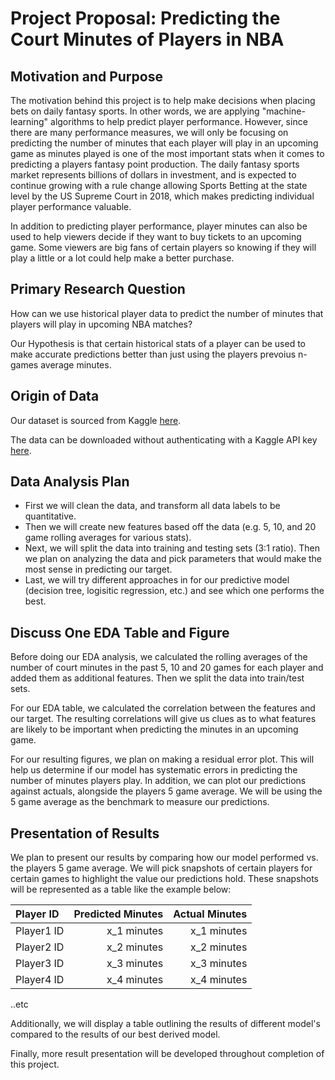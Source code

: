 # Project Proposal: Predicting the Court Minutes of Players in NBA


## Motivation and Purpose


The motivation behind this project is to help make decisions when placing bets on daily fantasy sports. In other words, we are applying "machine-learning" algorithms to help predict player performance. However, since there are many performance measures, we will only be focusing on predicting the number of minutes that each player will play in an upcoming game as minutes played is one of the most important stats when it comes to predicting a players fantasy point production. The daily fantasy sports market represents billions of dollars in investment, and is expected to continue growing with a rule change allowing Sports Betting at the state level by the US Supreme Court in 2018, which makes predicting individual player performance valuable.

In addition to predicting player performance, player minutes can also be used to help viewers decide if they want to buy tickets to an upcoming game. Some viewers are big fans of certain players so knowing if they will play a little or a lot could help make a better purchase.
## Primary Research Question


How can we use historical player data to predict the number of minutes that players will play in upcoming NBA matches?

Our Hypothesis is that certain historical stats of a player can be used to make accurate predictions better than just using the players prevoius n-games average minutes.

## Origin of Data


Our dataset is sourced from Kaggle [here](https://www.kaggle.com/pablote/nba-enhanced-stats#2012-18_playerBoxScore.csv).

The data can be downloaded without authenticating with a Kaggle API key [here](https://github.com/jnederlo/nba_data/blob/master/2012-18_playerBoxScore.csv).

## Data Analysis Plan


- First we will clean the data, and transform all data labels to be quantitative. 
- Then we will create new features based off the data (e.g. 5, 10, and 20 game rolling averages for various stats). 
- Next, we will split the data into training and testing sets (3:1 ratio). Then we plan on analyzing the data and pick parameters that would make the most sense in predicting our target.
- Last, we will try different approaches in for our predictive model (decision tree, logisitic regression, etc.) and see which one performs the best. 

## Discuss One EDA Table and Figure


Before doing our EDA analysis, we calculated the rolling averages of the number of court minutes in the past 5, 10 and 20 games for each player and added them as additional features. Then we split the data into train/test sets.

For our EDA table, we calculated the correlation between the features and our target. The resulting correlations will give us clues as to what features are likely to be important when predicting the minutes in an upcoming game. 

For our resulting figures, we plan on making a residual error plot. This will help us determine if our model has systematic errors in predicting the number of minutes players play. In addition, we can plot our predictions against actuals, alongside the players 5 game average. We will be using the 5 game average as the benchmark to measure our predictions.

## Presentation of Results

We plan to present our results by comparing how our model performed vs. the players 5 game average. We will pick snapshots of certain players for certain games to highlight the value our predictions hold. These snapshots will be represented as a table like the example below:

| Player ID | Predicted Minutes | Actual Minutes |
| :--- | ---: |  ---: |
|Player1 ID | x_1 minutes | x_1 minutes |
|Player2 ID | x_2 minutes | x_2 minutes |
|Player3 ID | x_3 minutes | x_3 minutes |
|Player4 ID | x_4 minutes | x_4 minutes |
..etc

Additionally, we will display a table outlining the results of different model's compared to the results of our best derived model.

Finally, more result presentation will be developed throughout completion of this project.




